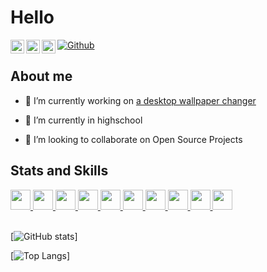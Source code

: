# Hello

<a href="https://discord.gg/G8W7Vtw">
  <img align="left" alt="Yangman's Discord" width="22px" src="https://raw.githubusercontent.com/peterthehan/peterthehan/master/assets/discord.svg" />
</a>
<a href="https://www.reddit.com/user/yangman_946">
  <img align="left" alt="Yangman's reddit" width="22px" src="https://raw.githubusercontent.com/peterthehan/peterthehan/master/assets/reddit.svg" />
</a>
<a href="https://www.instagram.com/cyang946/">
  <img align="left" alt="Yangman's instagram" width="22px" src="https://upload.wikimedia.org/wikipedia/commons/thumb/a/a5/Instagram_icon.png/1024px-Instagram_icon.png" />
</a>

[![Github](https://img.shields.io/github/followers/yangman946?label=Follow&style=social)](https://github.com/yangman946)


## About me

- 🔭 I’m currently working on <a href="https://github.com/yangman946/WallPaperChanger">a desktop wallpaper changer</a>

- 🌱 I’m currently in highschool

- 👯 I’m looking to collaborate on Open Source Projects 



<h2> Stats and Skills </h2>
<a href= https://github.com/yangman946?tab=repositories&q=&type=&language=python&sort= > <img width ='32px' src ='https://raw.githubusercontent.com/rahulbanerjee26/githubAboutMeGenerator/main/icons/python.svg'> </a>
<a href= https://github.com/yangman946?tab=repositories&q=&type=&language=csharp&sort= > <img width ='32px' src ='https://raw.githubusercontent.com/rahulbanerjee26/githubAboutMeGenerator/main/icons/csharp.svg'> </a>
<a href= https://github.com/yangman946?tab=repositories&q=&type=&language=visual+basic+.net&sort= > <img width ='32px' src ='https://upload.wikimedia.org/wikipedia/commons/thumb/4/40/VB.NET_Logo.svg/1200px-VB.NET_Logo.svg.png'> </a>
<a href= https://github.com/yangman946?tab=repositories&q=&type=&language=html&sort= > <img width ='32px' src ='https://raw.githubusercontent.com/rahulbanerjee26/githubAboutMeGenerator/main/icons/html.svg'> </a>
<a href= https://github.com/yangman946/Unity-projects > <img width ='32px' src ='https://raw.githubusercontent.com/rahulbanerjee26/githubAboutMeGenerator/main/icons/unity.svg'> </a>
<a href= https://github.com/yangman946> <img width ='32px' src ='https://raw.githubusercontent.com/rahulbanerjee26/githubAboutMeGenerator/main/icons/android.svg'> </a>
<a href= https://github.com/yangman946?tab=repositories&q=&type=&language=html&sort= > <img width ='32px' src ='https://raw.githubusercontent.com/rahulbanerjee26/githubAboutMeGenerator/main/icons/css.svg'> </a>
<a href= https://github.com/yangman946?tab=repositories&q=&type=&language=csharp&sort= > <img width ='32px' src ='https://raw.githubusercontent.com/rahulbanerjee26/githubAboutMeGenerator/main/icons/dotnet.svg'> </a>
<a href= https://github.com/yangman946/SimpleStack> <img width ='32px' src ='https://raw.githubusercontent.com/rahulbanerjee26/githubAboutMeGenerator/main/icons/django.svg'> </a>
<a href= https://github.com/yangman946> <img width ='32px' src ='https://raw.githubusercontent.com/rahulbanerjee26/githubAboutMeGenerator/main/icons/xamarin.svg'> </a>

<br>
<br>
  
[![GitHub stats](https://github-readme-stats.vercel.app/api?username=yangman946&theme=dark&show_icons=true)]

[![Top Langs](https://github-readme-stats.vercel.app/api/top-langs/?username=yangman946&theme=dark&layout=compact&langs_count=8)]








